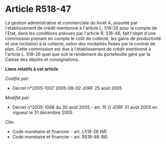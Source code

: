 # Article R518-47

La gestion administrative et commerciale du livret A, assurée par l'établissement de crédit mentionné à l'article L. 518-26
pour le compte de l'Etat, dans les conditions prévues par l'article R. 518-46, fait l'objet d'une commission prenant en
compte le coût de collecte, les gains de productivité et une incitation à la collecte, selon des modalités fixées par le
contrat de plan. Cette commission est due à l'établissement de crédit mentionné à l'article L. 518-26 quel que soit le
rendement du portefeuille géré par la Caisse des dépôts et consignations.

**Liens relatifs à cet article**

_Codifié par_:

  - Décret n°2005-1007 2005-08-02 JORF 25 août 2005

_Modifié par_:

  - Décret n°2005-1068 du 30 août 2005 - art. 15 () JORF 31 août 2005 en vigueur le 31 décembre 2005

_Cite_:

  - Code monétaire et financier - art. L518-26 (M)
  - Code monétaire et financier - art. R518-46 (M)
